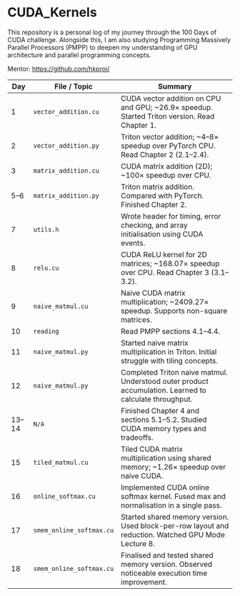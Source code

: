 # CUDA_Kernels

This repository is a personal log of my journey through the 100 Days of CUDA challenge. Alongside this, I am also studying Programming Massively Parallel Processors (PMPP) to deepen my understanding of GPU architecture and parallel programming concepts.

Mentor: https://github.com/hkproj/

| Day        | File / Topic                  | Summary |
|------------|-------------------------------|---------|
| 1          | `vector_addition.cu`               | CUDA vector addition on CPU and GPU; ~26.9× speedup. Started Triton version. Read Chapter 1. |
| 2          | `vector_addition.py`        | Triton vector addition; ~4–8× speedup over PyTorch CPU. Read Chapter 2 (2.1–2.4). |
| 3          | `matrix_addition.cu`               | CUDA matrix addition (2D); ~100× speedup over CPU. |
| 5–6        | `matrix_addition.py`        | Triton matrix addition. Compared with PyTorch. Finished Chapter 2. |
| 7          | `utils.h`                     | Wrote header for timing, error checking, and array initialisation using CUDA events. |
| 8          | `relu.cu`                     | CUDA ReLU kernel for 2D matrices; ~168.07× speedup over CPU. Read Chapter 3 (3.1–3.2). |
| 9          | `naive_matmul.cu`             | Naive CUDA matrix multiplication; ~2409.27× speedup. Supports non-square matrices. |
| 10         | `reading`                     | Read PMPP sections 4.1–4.4. |
| 11         | `naive_matmul.py`      | Started naive matrix multiplication in Triton. Initial struggle with tiling concepts. |
| 12         | `naive_matmul.py`      | Completed Triton naive matmul. Understood outer product accumulation. Learned to calculate throughput. |
| 13–14      | `N/A`                  | Finished Chapter 4 and sections 5.1–5.2. Studied CUDA memory types and tradeoffs. |
| 15         | `tiled_matmul.cu`             | Tiled CUDA matrix multiplication using shared memory; ~1.26× speedup over naive CUDA. |
| 16         | `online_softmax.cu`           | Implemented CUDA online softmax kernel. Fused max and normalisation in a single pass. |
| 17         | `smem_online_softmax.cu`      | Started shared memory version. Used block-per-row layout and reduction. Watched GPU Mode Lecture 8. |
| 18         | `smem_online_softmax.cu`      | Finalised and tested shared memory version. Observed noticeable execution time improvement. |
